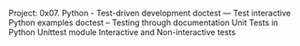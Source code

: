 Project: 0x07. Python - Test-driven development
doctest — Test interactive Python examples 
doctest – Testing through documentation
Unit Tests in Python
Unittest module
Interactive and Non-interactive tests
